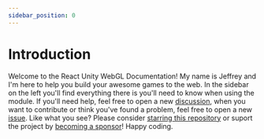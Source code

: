 ```yaml
---
sidebar_position: 0
---
```


# Introduction

Welcome to the React Unity WebGL Documentation! My name is Jeffrey and I'm here to help you build your awesome games to the web. In the sidebar on the left you'll find everything there is you'll need to know when using the module. If you'll need help, feel free to open a new [discussion](https://github.com/jeffreylanters/react-unity-webgl/discussions), when you want to contribute or think you've found a problem, feel free to open a new [issue](https://github.com/jeffreylanters/react-unity-webgl/issues). Like what you see? Please consider [starring this repository](https://github.com/jeffreylanters/react-unity-webgl/stargazers) or suport the project by [becoming a sponsor](https://github.com/sponsors/jeffreylanters)! Happy coding.
